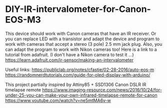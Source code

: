 # DIY-IR-intervalometer-for-Canon-EOS-M3

This device should work with Canon cameras that have an IR receiver.
Or you can replace LED with a transistor and adapt the device and program to work with cameras that accept a stereo (3 pole) 2.5 mm jack plug.
Also, you can adapt the program to work with Nikon cameras too! Here is a link to a tutorial from adafruit. (I don't have a Nikon camera to test it ...)
https://learn.adafruit.com/ir-sensor/making-an-intervalometer

Useful links:
https://publiclab.org/notes/cfastie/02-28-2016/auto-eos-m
https://randomnerdtutorials.com/guide-for-oled-display-with-arduino/



This project partially inspired by Attiny85 + SSD1306 Canon DSLR IR timelapse remote
https://www.imaging-resource.com/news/2016/10/24/for-under-25-you-can-make-your-own-infrared-timelapse-remote-for-canon
https://www.youtube.com/watch?v=ne5mtMA6v-w
